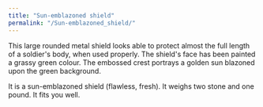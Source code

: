 ```yaml
---
title: "Sun-emblazoned shield"
permalink: "/Sun-emblazoned_shield/"
---
```


This large rounded metal shield looks able to protect almost the full
length of a soldier's body, when used properly. The shield's face has
been painted a grassy green colour. The embossed crest portrays a golden
sun blazoned upon the green background.

It is a sun-emblazoned shield (flawless, fresh). It weighs two stone and
one pound. It fits you well.